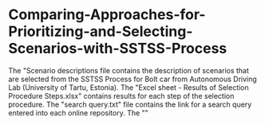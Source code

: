 # Comparing-Approaches-for-Prioritizing-and-Selecting-Scenarios-with-SSTSS-Process

The "Scenario descriptions file contains the description of scenarios that are selected from the SSTSS Process for Bolt car from Autonomous Driving Lab (University of Tartu, Estonia).
The "Excel sheet - Results of Selection Procedure Steps.xlsx" contains results for each step of the selection procedure.
The "search query.txt" file contains the link for a search query entered into each online repository. 
The ""
